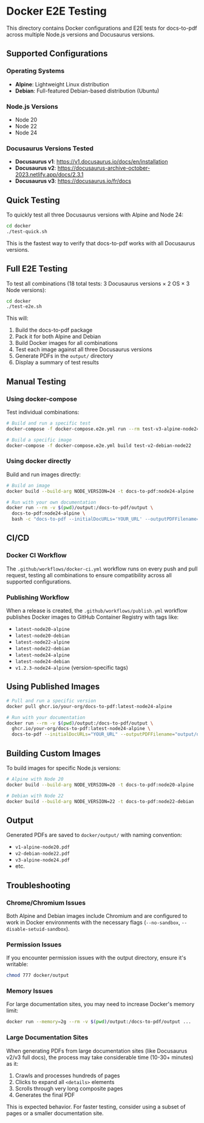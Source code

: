 # Docker E2E Testing

This directory contains Docker configurations and E2E tests for docs-to-pdf across multiple Node.js versions and Docusaurus versions.

## Supported Configurations

### Operating Systems

- **Alpine**: Lightweight Linux distribution
- **Debian**: Full-featured Debian-based distribution (Ubuntu)

### Node.js Versions

- Node 20
- Node 22
- Node 24

### Docusaurus Versions Tested

- **Docusaurus v1**: https://v1.docusaurus.io/docs/en/installation
- **Docusaurus v2**: https://docusaurus-archive-october-2023.netlify.app/docs/2.3.1
- **Docusaurus v3**: https://docusaurus.io/fr/docs

## Quick Testing

To quickly test all three Docusaurus versions with Alpine and Node 24:

```bash
cd docker
./test-quick.sh
```

This is the fastest way to verify that docs-to-pdf works with all Docusaurus versions.

## Full E2E Testing

To test all combinations (18 total tests: 3 Docusaurus versions × 2 OS × 3 Node versions):

```bash
cd docker
./test-e2e.sh
```

This will:

1. Build the docs-to-pdf package
2. Pack it for both Alpine and Debian
3. Build Docker images for all combinations
4. Test each image against all three Docusaurus versions
5. Generate PDFs in the `output/` directory
6. Display a summary of test results

## Manual Testing

### Using docker-compose

Test individual combinations:

```bash
# Build and run a specific test
docker-compose -f docker-compose.e2e.yml run --rm test-v3-alpine-node24

# Build a specific image
docker-compose -f docker-compose.e2e.yml build test-v2-debian-node22
```

### Using docker directly

Build and run images directly:

```bash
# Build an image
docker build --build-arg NODE_VERSION=24 -t docs-to-pdf:node24-alpine ./alpine

# Run with your own documentation
docker run --rm -v $(pwd)/output:/docs-to-pdf/output \
  docs-to-pdf:node24-alpine \
  bash -c "docs-to-pdf --initialDocURLs='YOUR_URL' --outputPDFFilename='output/docs.pdf'"
```

## CI/CD

### Docker CI Workflow

The `.github/workflows/docker-ci.yml` workflow runs on every push and pull request, testing all combinations to ensure compatibility across all supported configurations.

### Publishing Workflow

When a release is created, the `.github/workflows/publish.yml` workflow publishes Docker images to GitHub Container Registry with tags like:

- `latest-node20-alpine`
- `latest-node20-debian`
- `latest-node22-alpine`
- `latest-node22-debian`
- `latest-node24-alpine`
- `latest-node24-debian`
- `v1.2.3-node24-alpine` (version-specific tags)

## Using Published Images

```bash
# Pull and run a specific version
docker pull ghcr.io/your-org/docs-to-pdf:latest-node24-alpine

# Run with your documentation
docker run --rm -v $(pwd)/output:/docs-to-pdf/output \
  ghcr.io/your-org/docs-to-pdf:latest-node24-alpine \
  docs-to-pdf --initialDocURLs="YOUR_URL" --outputPDFFilename="output/docs.pdf"
```

## Building Custom Images

To build images for specific Node.js versions:

```bash
# Alpine with Node 20
docker build --build-arg NODE_VERSION=20 -t docs-to-pdf:node20-alpine ./alpine

# Debian with Node 22
docker build --build-arg NODE_VERSION=22 -t docs-to-pdf:node22-debian ./debian
```

## Output

Generated PDFs are saved to `docker/output/` with naming convention:

- `v1-alpine-node20.pdf`
- `v2-debian-node22.pdf`
- `v3-alpine-node24.pdf`
- etc.

## Troubleshooting

### Chrome/Chromium Issues

Both Alpine and Debian images include Chromium and are configured to work in Docker environments with the necessary flags (`--no-sandbox`, `--disable-setuid-sandbox`).

### Permission Issues

If you encounter permission issues with the output directory, ensure it's writable:

```bash
chmod 777 docker/output
```

### Memory Issues

For large documentation sites, you may need to increase Docker's memory limit:

```bash
docker run --memory=2g --rm -v $(pwd)/output:/docs-to-pdf/output ...
```

### Large Documentation Sites

When generating PDFs from large documentation sites (like Docusaurus v2/v3 full docs), the process may take considerable time (10-30+ minutes) as it:

1. Crawls and processes hundreds of pages
2. Clicks to expand all `<details>` elements
3. Scrolls through very long composite pages
4. Generates the final PDF

This is expected behavior. For faster testing, consider using a subset of pages or a smaller documentation site.
